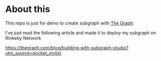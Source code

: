 # About this

This repo is just for demo to create subgraph with <a href="https://thegraph.com/en/">The Graph</a>.

I've just read the following article and made it to deploy my subgraph on Rinkeby Network

https://thegraph.com/blog/building-with-subgraph-studio?utm_source=pocket_mylist
